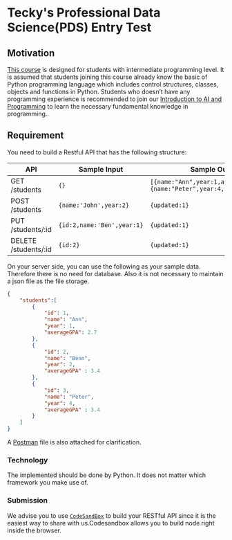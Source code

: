 # Tecky's Professional Data Science(PDS) Entry Test

## Motivation
[This course](https://tecky.io/en/courses/PDS) is designed for students with intermediate programming level. It is assumed that students joining this course already know the basic of Python programming language which includes control structures, classes, objects and functions in Python. Students who doesn’t have any programming experience is recommended to join our [Introduction to AI and Programming](https://tecky.io/en/courses/IAP) to learn the necessary fundamental knowledge in programming..

## Requirement
You need to build a Restful API that has the following structure:

|API| Sample Input | Sample Output|
|---|---|---|
|GET /students |`{}` | `[{name:"Ann",year:1,averageGPA:2.7},{name:"Peter",year:4,averageGPA:3.4}]` |
|POST /students| `{name:'John',year:2}` | `{updated:1}`|
|PUT /students/:id| `{id:2,name:'Ben',year:1}` | `{updated:1}`|
|DELETE /students/:id| `{id:2}` | `{updated:1}` |

On your server side, you can use the following as your 
sample data. Therefore there is no need for database.
Also it is not necessary to maintain a json file as the file
storage.

```json
{
    "students":[
        {
            "id": 1,
            "name": "Ann",
            "year": 1,
            "averageGPA": 2.7
        },
        {
            "id": 2,
            "name": "Benn",
            "year": 2,
            "averageGPA" : 3.4
        },
        {
            "id": 3,
            "name": "Peter",
            "year": 4,
            "averageGPA" : 3.4
        }
    ]
}
```

A [Postman](https://www.getpostman.com/) file is also attached for clarification.

### Technology
The implemented should be done by Python. It does not matter
which framework you make use of.

### Submission
We advise you to use [`CodeSandBox`](https://codesandbox.io/dashboard) to build your RESTful
API since it is the easiest way to share 
with us.Codesandbox allows you to build 
node right inside the browser.
